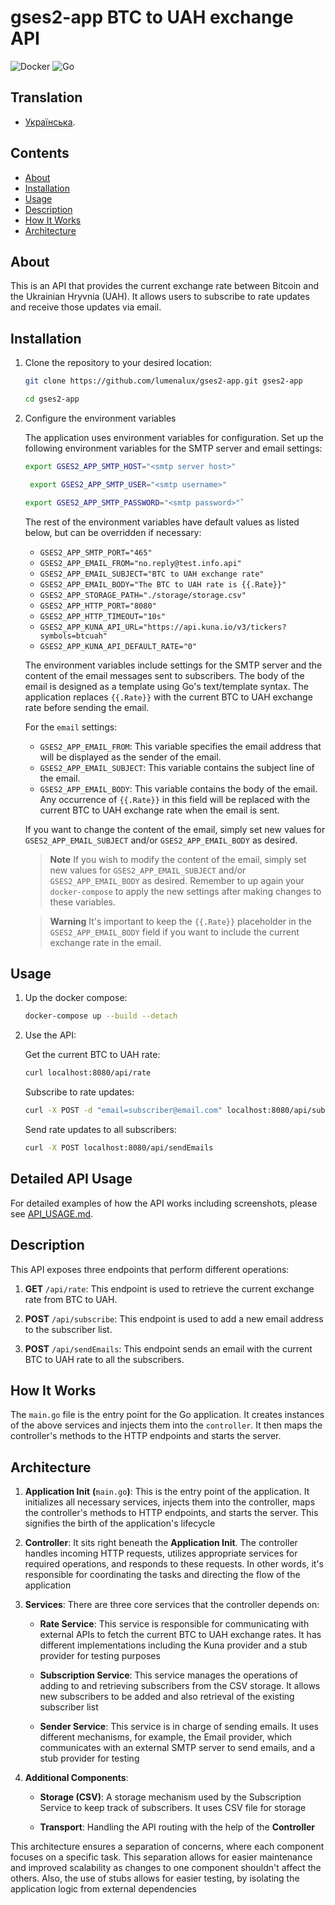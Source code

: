 # **gses2-app BTC to UAH exchange API**

![Docker](https://img.shields.io/badge/docker-%230db7ed.svg?style=for-the-badge&logo=docker&logoColor=white)
![Go](https://img.shields.io/badge/go-%2300ADD8.svg?style=for-the-badge&logo=go&logoColor=white)

## Translation

- [Українська](README_ua.md).

## Contents

- [About](#about)
- [Installation](#installation)
- [Usage](#usage)
- [Description](#description)
- [How It Works](#how-it-works)
- [Architecture](#architecture)

## About

This is an API that provides the current exchange rate between Bitcoin and the Ukrainian Hryvnia (UAH). It allows users to subscribe to rate updates and receive those updates via email.

## Installation

1. Clone the repository to your desired location:

   ```bash
   git clone https://github.com/lumenalux/gses2-app.git gses2-app
   ```

   ```bash
   cd gses2-app
   ```

2. Configure the environment variables

   The application uses environment variables for configuration. Set up the following environment variables for the SMTP server and email settings:

   ```bash
   export GSES2_APP_SMTP_HOST="<smtp server host>"
   ```

   ```bash
    export GSES2_APP_SMTP_USER="<smtp username>"
   ```

   ```bash
   export GSES2_APP_SMTP_PASSWORD="<smtp password>"`
   ```

   The rest of the environment variables have default values as listed below, but can be overridden if necessary:

   - `GSES2_APP_SMTP_PORT="465"`
   - `GSES2_APP_EMAIL_FROM="no.reply@test.info.api"`
   - `GSES2_APP_EMAIL_SUBJECT="BTC to UAH exchange rate"`
   - `GSES2_APP_EMAIL_BODY="The BTC to UAH rate is {{.Rate}}"`
   - `GSES2_APP_STORAGE_PATH="./storage/storage.csv"`
   - `GSES2_APP_HTTP_PORT="8080"`
   - `GSES2_APP_HTTP_TIMEOUT="10s"`
   - `GSES2_APP_KUNA_API_URL="https://api.kuna.io/v3/tickers?symbols=btcuah"`
   - `GSES2_APP_KUNA_API_DEFAULT_RATE="0"`

   The environment variables include settings for the SMTP server and the content of the email messages sent to subscribers. The body of the email is designed as a template using Go's text/template syntax. The application replaces `{{.Rate}}` with the current BTC to UAH exchange rate before sending the email.

   For the `email` settings:

   - `GSES2_APP_EMAIL_FROM`: This variable specifies the email address that will be displayed as the sender of the email.
   - `GSES2_APP_EMAIL_SUBJECT`: This variable contains the subject line of the email.
   - `GSES2_APP_EMAIL_BODY`: This variable contains the body of the email. Any occurrence of `{{.Rate}}` in this field will be replaced with the current BTC to UAH exchange rate when the email is sent.

   If you want to change the content of the email, simply set new values for `GSES2_APP_EMAIL_SUBJECT` and/or `GSES2_APP_EMAIL_BODY` as desired.

   > **Note**
   > If you wish to modify the content of the email, simply set new values for `GSES2_APP_EMAIL_SUBJECT` and/or `GSES2_APP_EMAIL_BODY` as desired. Remember to up again your `docker-compose` to apply the new settings after making changes to these variables.

   > **Warning**
   > It's important to keep the `{{.Rate}}` placeholder in the `GSES2_APP_EMAIL_BODY` field if you want to include the current exchange rate in the email.

## Usage

1. Up the docker compose:

   ```bash
   docker-compose up --build --detach
   ```

2. Use the API:

   Get the current BTC to UAH rate:

   ```bash
   curl localhost:8080/api/rate
   ```

   Subscribe to rate updates:

   ```bash
   curl -X POST -d "email=subscriber@email.com" localhost:8080/api/subscribe
   ```

   Send rate updates to all subscribers:

   ```bash
   curl -X POST localhost:8080/api/sendEmails
   ```

## Detailed API Usage

For detailed examples of how the API works including screenshots, please see [API_USAGE.md](./docs/API_USAGE.md).

## Description

This API exposes three endpoints that perform different operations:

1.  **GET** `/api/rate`: This endpoint is used to retrieve the current exchange rate from BTC to UAH.

2.  **POST** `/api/subscribe`: This endpoint is used to add a new email address to the subscriber list.

3.  **POST** `/api/sendEmails`: This endpoint sends an email with the current BTC to UAH rate to all the subscribers.

## How It Works

The `main.go` file is the entry point for the Go application. It creates instances of the above services and injects them into the `controller`. It then maps the controller's methods to the HTTP endpoints and starts the server.

## Architecture

1.  **Application Init** **(**`main.go`**)**: This is the entry point of the application. It initializes all necessary services, injects them into the controller, maps the controller's methods to HTTP endpoints, and starts the server. This signifies the birth of the application's lifecycle

2.  **Controller**: It sits right beneath the **Application Init**. The controller handles incoming HTTP requests, utilizes appropriate services for required operations, and responds to these requests. In other words, it's responsible for coordinating the tasks and directing the flow of the application

3.  **Services**: There are three core services that the controller depends on:

    - **Rate Service**: This service is responsible for communicating with external APIs to fetch the current BTC to UAH exchange rates. It has different implementations including the Kuna provider and a stub provider for testing purposes

    - **Subscription Service**: This service manages the operations of adding to and retrieving subscribers from the CSV storage. It allows new subscribers to be added and also retrieval of the existing subscriber list

    - **Sender Service**: This service is in charge of sending emails. It uses different mechanisms, for example, the Email provider, which communicates with an external SMTP server to send emails, and a stub provider for testing

4.  **Additional Components**:

    - **Storage (CSV)**: A storage mechanism used by the Subscription Service to keep track of subscribers. It uses CSV file for storage

    - **Transport**: Handling the API routing with the help of the **Controller**

This architecture ensures a separation of concerns, where each component focuses on a specific task. This separation allows for easier maintenance and improved scalability as changes to one component shouldn't affect the others. Also, the use of stubs allows for easier testing, by isolating the application logic from external dependencies

